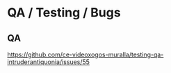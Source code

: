 # QA / Testing / Bugs

## QA
https://github.com/ce-videoxogos-muralla/testing-qa-intruderantiquonia/issues/55


